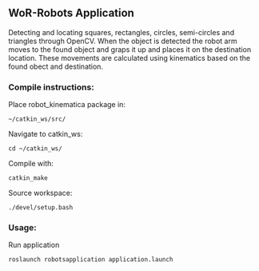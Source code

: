 ## WoR-Robots Application
Detecting and locating squares, rectangles, circles, semi-circles and triangles through OpenCV.
When the object is detected the robot arm moves to the found object and graps it up and places it on
the destination location. These movements are calculated using kinematics based on the found obect and destination.

### Compile instructions:
Place robot_kinematica package in:
```
~/catkin_ws/src/
```
Navigate to catkin_ws:
```
cd ~/catkin_ws/
```
Compile with:
```
catkin_make
```
Source workspace:
```
./devel/setup.bash
```

### Usage:
Run application
```
roslaunch robotsapplication application.launch
```